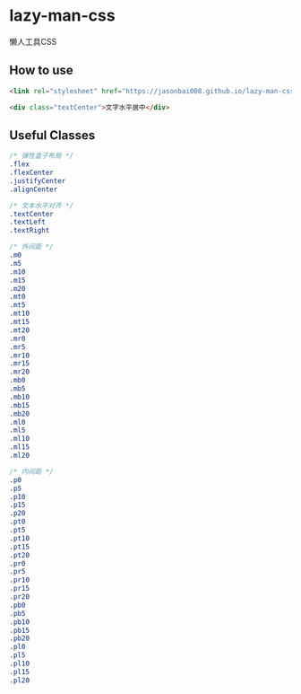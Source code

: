 # lazy-man-css
懒人工具CSS

## How to use

```html
<link rel="stylesheet" href="https://jasonbai008.github.io/lazy-man-css/index.css">
```

```html
<div class="textCenter">文字水平居中</div>
```

## Useful Classes

```css
/* 弹性盒子布局 */
.flex
.flexCenter
.justifyCenter
.alignCenter

/* 文本水平对齐 */
.textCenter
.textLeft
.textRight

/* 外间距 */
.m0
.m5
.m10
.m15
.m20
.mt0
.mt5
.mt10
.mt15
.mt20
.mr0
.mr5
.mr10
.mr15
.mr20
.mb0
.mb5
.mb10
.mb15
.mb20
.ml0
.ml5
.ml10
.ml15
.ml20

/* 内间距 */
.p0
.p5
.p10
.p15
.p20
.pt0
.pt5
.pt10
.pt15
.pt20
.pr0
.pr5
.pr10
.pr15
.pr20
.pb0
.pb5
.pb10
.pb15
.pb20
.pl0
.pl5
.pl10
.pl15
.pl20
```